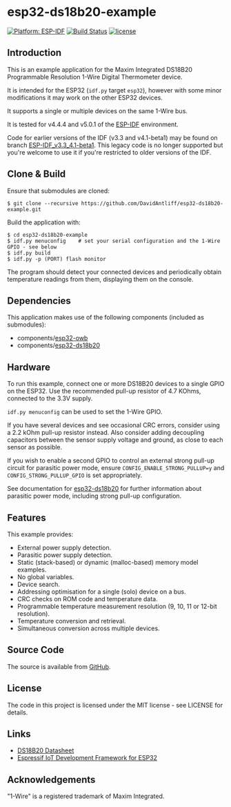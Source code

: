 # esp32-ds18b20-example

[![Platform: ESP-IDF](https://img.shields.io/badge/ESP--IDF-v3.0%2B-blue.svg)](https://docs.espressif.com/projects/esp-idf/en/stable/get-started/)
[![Build Status](https://travis-ci.org/DavidAntliff/esp32-ds18b20-example.svg?branch=master)](https://travis-ci.org/DavidAntliff/esp32-ds18b20-example)
[![license](https://img.shields.io/github/license/mashape/apistatus.svg)]()

## Introduction

This is an example application for the Maxim Integrated DS18B20 Programmable Resolution 1-Wire Digital Thermometer 
device.

It is intended for the ESP32 (`idf.py` target `esp32`), however with some minor modifications it may work on the other ESP32 devices.

It supports a single or multiple devices on the same 1-Wire bus.

It is tested for v4.4.4 and v5.0.1 of the [ESP-IDF](https://github.com/espressif/esp-idf) environment.

Code for earlier versions of the IDF (v3.3 and v4.1-beta1) may be found on branch [ESP-IDF_v3.3_4.1-beta1](https://github.com/DavidAntliff/esp32-ds18b20-example/tree/ESP-IDF_v3.3_4.1-beta1). 
This legacy code is no longer supported but you're welcome to use it if you're restricted to older versions of the IDF.

## Clone & Build

Ensure that submodules are cloned:

    $ git clone --recursive https://github.com/DavidAntliff/esp32-ds18b20-example.git

Build the application with:

    $ cd esp32-ds18b20-example
    $ idf.py menuconfig    # set your serial configuration and the 1-Wire GPIO - see below
    $ idf.py build
    $ idf.py -p (PORT) flash monitor

The program should detect your connected devices and periodically obtain temperature readings from them, displaying them
on the console.

## Dependencies

This application makes use of the following components (included as submodules):

 * components/[esp32-owb](https://github.com/DavidAntliff/esp32-owb)
 * components/[esp32-ds18b20](https://github.com/DavidAntliff/esp32-ds18b20)

## Hardware

To run this example, connect one or more DS18B20 devices to a single GPIO on the ESP32. Use the recommended pull-up 
resistor of 4.7 KOhms, connected to the 3.3V supply.

`idf.py menuconfig` can be used to set the 1-Wire GPIO.

If you have several devices and see occasional CRC errors, consider using a 2.2 kOhm pull-up resistor instead. Also 
consider adding decoupling capacitors between the sensor supply voltage and ground, as close to each sensor as possible.

If you wish to enable a second GPIO to control an external strong pull-up circuit for parasitic power mode, ensure 
`CONFIG_ENABLE_STRONG_PULLUP=y` and `CONFIG_STRONG_PULLUP_GPIO` is set appropriately.
 
See documentation for [esp32-ds18b20](https://www.github.com/DavidAntliff/esp32-ds18b20#parasitic-power-mode)
for further information about parasitic power mode, including strong pull-up configuration.


## Features

This example provides:

 * External power supply detection.
 * Parasitic power supply detection.
 * Static (stack-based) or dynamic (malloc-based) memory model examples.
 * No global variables.
 * Device search.
 * Addressing optimisation for a single (solo) device on a bus.
 * CRC checks on ROM code and temperature data.
 * Programmable temperature measurement resolution (9, 10, 11 or 12-bit resolution).
 * Temperature conversion and retrieval.
 * Simultaneous conversion across multiple devices.

## Source Code

The source is available from [GitHub](https://www.github.com/DavidAntliff/esp32-ds18b20-example).

## License

The code in this project is licensed under the MIT license - see LICENSE for details.

## Links

 * [DS18B20 Datasheet](http://datasheets.maximintegrated.com/en/ds/DS18B20.pdf)
 * [Espressif IoT Development Framework for ESP32](https://github.com/espressif/esp-idf)

## Acknowledgements

"1-Wire" is a registered trademark of Maxim Integrated.
